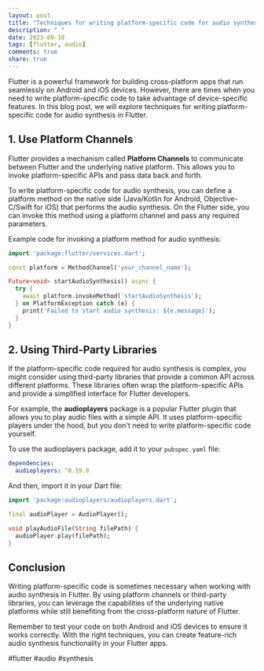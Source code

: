 ```yaml
---
layout: post
title: "Techniques for writing platform-specific code for audio synthesis in Flutter."
description: " "
date: 2023-09-18
tags: [flutter, audio]
comments: true
share: true
---
```


Flutter is a powerful framework for building cross-platform apps that run seamlessly on Android and iOS devices. However, there are times when you need to write platform-specific code to take advantage of device-specific features. In this blog post, we will explore techniques for writing platform-specific code for audio synthesis in Flutter.

## 1. Use Platform Channels

Flutter provides a mechanism called **Platform Channels** to communicate between Flutter and the underlying native platform. This allows you to invoke platform-specific APIs and pass data back and forth.

To write platform-specific code for audio synthesis, you can define a platform method on the native side (Java/Kotlin for Android, Objective-C/Swift for iOS) that performs the audio synthesis. On the Flutter side, you can invoke this method using a platform channel and pass any required parameters.

Example code for invoking a platform method for audio synthesis:

```dart
import 'package:flutter/services.dart';

const platform = MethodChannel('your_channel_name');

Future<void> startAudioSynthesis() async {
  try {
    await platform.invokeMethod('startAudioSynthesis');
  } on PlatformException catch (e) {
    print('Failed to start audio synthesis: ${e.message}');
  }
}
```

## 2. Using Third-Party Libraries

If the platform-specific code required for audio synthesis is complex, you might consider using third-party libraries that provide a common API across different platforms. These libraries often wrap the platform-specific APIs and provide a simplified interface for Flutter developers.

For example, the **audioplayers** package is a popular Flutter plugin that allows you to play audio files with a simple API. It uses platform-specific players under the hood, but you don't need to write platform-specific code yourself.

To use the audioplayers package, add it to your `pubspec.yaml` file:

```yaml
dependencies:
  audioplayers: ^0.19.0
```

And then, import it in your Dart file:

```dart
import 'package:audioplayers/audioplayers.dart';

final audioPlayer = AudioPlayer();

void playAudioFile(String filePath) {
  audioPlayer.play(filePath);
}
```

## Conclusion

Writing platform-specific code is sometimes necessary when working with audio synthesis in Flutter. By using platform channels or third-party libraries, you can leverage the capabilities of the underlying native platforms while still benefiting from the cross-platform nature of Flutter.

Remember to test your code on both Android and iOS devices to ensure it works correctly. With the right techniques, you can create feature-rich audio synthesis functionality in your Flutter apps.

#flutter #audio #synthesis
